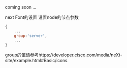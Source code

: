coming soon ...

next Font的设置
设置node的节点参数
```js
{
    ...
    group:'server',
    ...
}
```
group的值请参考https://developer.cisco.com/media/neXt-site/example.html#Basic/icons